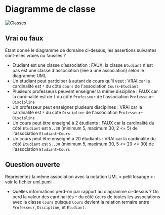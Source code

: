 # Diagramme de classe

![Classes](uml/classes.png)

## Vrai ou faux

Etant donné le diagramme de domaine ci-dessus, les assertions suivantes sont-elles vraies ou fausses ? 
- Etudiant est une classe d’association : FAUX, la classe `Etudiant` n'est pas est une classe d'association (liée à une association) selon le diagramme UML
- Un étudiant peut participer à autant de cours qu’il veut : VRAI car la cardinalité est `*` du côté `Cours` de l'association `Cours`-`Etudiant`
- Plusieurs professeurs peuvent enseigner la même discipline : FAUX car la cardinalité est de `1` du côté `Professeur` de l'association `Professeur`-`Discipline`
- Un professeur peut enseigner plusieurs disciplines : VRAI car la cardinalité est `*` du côté `Discipline` de l'association `Professeur`-`Discipline`
- Un cours peut être enseigné à 2 étudiants : FAUX car la cardinalité du côté `Etudiant` est `5..30` (minimum 5, maximum 30, 2 <= 5) de l'association `Etudiant`-`Cours`
- Un cours peut être enseigné à 20 étudiants : VRAI car la cardinalité du côté `Etudiant` est `5..30` (minimum 5, maximum 30, 5 <= 20 <= 30) de l'association `Etudiant`-`Cours`

## Question ouverte

Représentez la même association avec la notation UML « petit losange » : voir le fichier uml.puml

- Quelles informations perd-on par rapport au diagramme ci-dessus ? On perd la valeur des cardinalités `*` du côté `Cours` de toutes les associations avec la classe `Cours` puisque `Cours` devient la relation ternaire entre `Professeur`, `Discipline`, et `Etudiant`. 